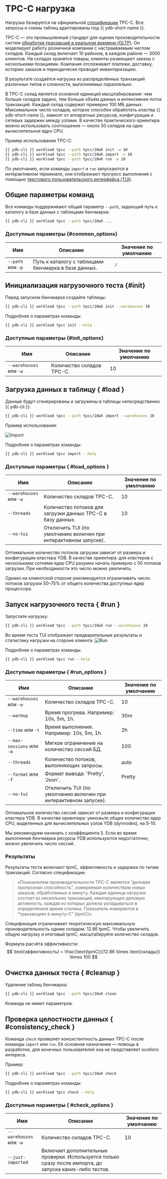 # TPC-C нагрузка

Нагрузка базируется на официальной [спецификации](https://www.tpc.org/tpc_documents_current_versions/pdf/tpc-c_v5.11.0.pdf) TPC-C. Все запросы и схемы таблиц адаптированы под {{ ydb-short-name }}.

TPC-C — это промышленный стандарт для оценки производительности систем [обработки транзакций в реальном времени (OLTP)](https://ru.wikipedia.org/wiki/OLTP). Он моделирует работу розничной компании с настраиваемым числом складов. Каждый склад включает 10 районов, в каждом районе — 3000 клиентов. На складах хранятся товары, клиенты размещают заказы с несколькими позициями. Компания отслеживает платежи, доставку, историю заказов и периодически проводит инвентаризацию.

В результате создаётся нагрузка из распределённых транзакций различных типов и сложности, выполняемых параллельно.

В TPC-C склад является основной единицей масштабирования: чем больше складов задано, тем больше объём данных и интенсивнее поток транзакций. Каждый склад содержит примерно 100 МБ данных. Максимальное число складов, которое способен обработать кластер {{ ydb-short-name }}, зависит от аппаратных ресурсов, конфигурации и сетевых задержек между узлами. В качестве практического ориентира можно использовать соотношение — около 50 складов на одно вычислительное ядро CPU.

Пример использования TPC-C:

```bash
{{ ydb-cli }} workload tpcc --path tpcc/10wh init -w 10
{{ ydb-cli }} workload tpcc --path tpcc/10wh import -w 10
{{ ydb-cli }} workload tpcc --path tpcc/10wh run -w 10
```

По умолчанию, если команды `import` и `run` запускаются в интерактивном терминале, они отображают прогресс выполнения с помощью [текстового пользовательского интерфейса (TUI)](https://en.wikipedia.org/wiki/Text-based_user_interface).

## Общие параметры команд

Все команды поддерживают общий параметр `--path`, задающий путь к каталогу в базе данных с таблицами бенчмарка:

```bash
{{ ydb-cli }} workload tpcc --path tpcc/10wh ...
```

### Доступные параметры {#common_options}

| Имя                | Описание                                             | Значение по умолчанию |
|--------------------|------------------------------------------------------|-----------------------|
| `--path` или `-p`  | Путь к каталогу с таблицами бенчмарка в базе данных. | `/`                   |

## Инициализация нагрузочного теста {#init}

Перед запуском бенчмарка создайте таблицы:

```bash
{{ ydb-cli }} workload tpcc --path tpcc/10wh init --warehouses 10
```

Подробнее о параметрах команды:

```bash
{{ ydb-cli }} workload tpcc init --help
```

### Доступные параметры {#init_options}

| Имя                     | Описание                      | Значение по умолчанию |
|-------------------------|-------------------------------|-----------------------|
| `--warehouses` или `-w` | Количество складов TPC-C.     | 10                    |

## Загрузка данных в таблицу { #load }

Данные будут сгенерированы и загружены в таблицы непосредственно {{ ydb-cli }}:

```bash
{{ ydb-cli }} workload tpcc --path tpcc/10wh import --warehouses 10
```

Пример использования:

![Import](_assets/tpcc-import.gif)

Подробнее о параметрах команды:

```bash
{{ ydb-cli }} workload tpcc import --help
```

### Доступные параметры { #load_options }

| Имя                     | Описание                                                                 | Значение по умолчанию |
|-------------------------|--------------------------------------------------------------------------|-----------------------|
| `--warehouses` или `-w` | Количество складов TPC-C.                                                | 10                    |
| `--threads`             | Количество потоков для загрузки данных TPC-C в базу данных.              | 10                    |
| `--no-tui`              | Отключить TUI (по умолчанию включен при интерактивном запуске).          |                       |

Оптимальное количество потоков загрузки зависит от размера и конфигурации кластера YDB. В качестве ориентира: для кластеров с несколькими сотнями ядер CPU разумно начать примерно с 50 потоков загрузки. При необходимости это число можно увеличить.

Однако на клиентской стороне рекомендуется ограничивать число потоков загрузки 50–75% от общего количества доступных ядер процессора.

## Запуск нагрузочного теста { #run }

Запустите нагрузку:

```bash
{{ ydb-cli }} workload tpcc --path tpcc/10wh run --warehouses 10
```

Во время теста TUI отображает предварительные результаты и статистику нагрузки на стороне клиента:
![Run](_assets/tpcc-run.gif)

Подробнее о параметрах команды:

```bash
{{ ydb-cli }} workload tpcc run --help
```

### Доступные параметры { #run_options }

| Имя                      | Описание                                                                 | Значение по умолчанию |
|--------------------------|--------------------------------------------------------------------------|-----------------------|
| `--warehouses` или `-w`  | Количество складов TPC-C.                                                | 10                    |
| `--warmup`               | Время прогрева. Например: 10s, 5m, 1h.                                   | 30m                   |
| `--time` или `-t`        | Время выполнения. Например: 10s, 5m, 1h.                                 | 2h                    |
| `--max-sessions` или `-m`| Мягкое ограничение на количество сессий БД.                              | 100                   |
| `--threads`              | Количество потоков, выполняющих запросы.                                 | auto                  |
| `--format` или `-f`      | Формат вывода: 'Pretty', 'Json'.                                         | Pretty                |
| `--no-tui`               | Отключить TUI (по умолчанию включен при интерактивном запуске).          |                       |

Оптимальное количество сессий зависит от размера и конфигурации кластера YDB. В качестве ориентира: умножьте общее количество ядер CPU, выделенных для вычислительных узлов YDB (dynnodes), на 5–10.

Мы рекомендуем начинать с коэффициента 5. Если во время выполнения бенчмарка ресурсы YDB используются недостаточно, можно увеличить число сессий.

### Результаты

Результаты теста включают tpmC, эффективность и задержки по типам транзакций. Согласно спецификации:

> «Показателем производительности TPC-C является “деловая пропускная способность”, измеряемая количеством новых заказов, обработанных в минуту. Каждая единица нагрузки состоит из нескольких транзакций, имитирующих деловую активность, каждая из которых должна укладываться в определённое время отклика. Показатель измеряется в “транзакциях в минуту-C” (tpmC)».

Спецификация ограничивает теоретическую максимальную производительность одним складом: 12.86 tpmC. Чтобы увеличить общую нагрузку и итоговый tpmC, масштабируйте количество складов.

Формула расчёта эффективности:
$$
\text{эффективность} = \frac{\text{tpmC}}{12.86 \times \text{склады}} \times 100
$$

## Очистка данных теста { #cleanup }

Удаление таблиц бенчмарка:

```bash
{{ ydb-cli }} workload tpcc --path tpcc/10wh clean
```

Команда не имеет параметров.

## Проверка целостности данных { #consistency_check }

Команда `check` проверяет консистентность данных TPC-C после команды `import` или `run`. Её основное назначение — помощь в разработке, для конечных пользователей она не представляет особого интереса.

Пример:

```bash
{{ ydb-cli }} workload tpcc --path tpcc/10wh check
```

Подробнее о параметрах команды:

```bash
{{ ydb-cli }} workload tpcc check --help
```

### Доступные параметры { #check_options }

| Имя                     | Описание                                                                                                  | Значение по умолчанию |
|-------------------------|-----------------------------------------------------------------------------------------------------------|-----------------------|
| `--warehouses` или `-w` | Количество складов TPC-C.                                                                                 | 10                    |
| `--just-imported`       | Включает дополнительные проверки. Используется только сразу после импорта, до запуска каких-либо тестов.  |                       |
